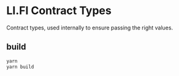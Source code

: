 # LI.FI Contract Types

Contract types, used internally to ensure passing the right values.

## build

```sh
yarn
yarn build
```
